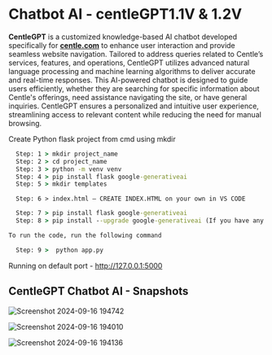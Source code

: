 # Chatbot AI - centleGPT1.1V & 1.2V

**CentleGPT** is a customized knowledge-based AI chatbot developed specifically for **[centle.com](https://centle.in/)** to enhance user interaction and provide seamless website navigation. Tailored to address queries related to Centle’s services, features, and operations, CentleGPT utilizes advanced natural language processing and machine learning algorithms to deliver accurate and real-time responses. This AI-powered chatbot is designed to guide users efficiently, whether they are searching for specific information about Centle's offerings, need assistance navigating the site, or have general inquiries. CentleGPT ensures a personalized and intuitive user experience, streamlining access to relevant content while reducing the need for manual browsing.

Create Python flask project from cmd using mkdir

```cmd
  Step: 1 > mkdir project_name
  Step: 2 > cd project_name
  Step: 3 > python -m venv venv
  Step: 4 > pip install flask google-generativeai
  Step: 5 > mkdir templates
```
```
  Step: 6 > index.html – CREATE INDEX.HTML on your own in VS CODE
```
```cmd
  Step: 7 > pip install flask google-generativeai
  Step: 8 > pip install --upgrade google-generativeai (If you have any upgrade errors just use this command and upgrade generativeai and flask)

To run the code, run the following command

  Step: 9 >  python app.py
```
Running on default port - http://127.0.0.1:5000

## CentleGPT Chatbot AI - Snapshots

![Screenshot 2024-09-16 194742](https://github.com/user-attachments/assets/4ba96063-70dd-4bf0-9279-57000ce06784)

![Screenshot 2024-09-16 194010](https://github.com/user-attachments/assets/f053f402-5051-48b1-9934-23c20afbf356)

![Screenshot 2024-09-16 194136](https://github.com/user-attachments/assets/8587eba3-188b-4691-ba32-ce0a51793583)

  
